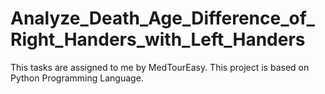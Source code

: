 # Analyze_Death_Age_Difference_of_Right_Handers_with_Left_Handers
This tasks are assigned to me by MedTourEasy. This project is based on Python Programming Language.
